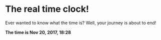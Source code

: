 # The real time clock!

Ever wanted to know what the time is? Well, your journey is about to end!

**The time is Nov 20, 2017, 18:28**